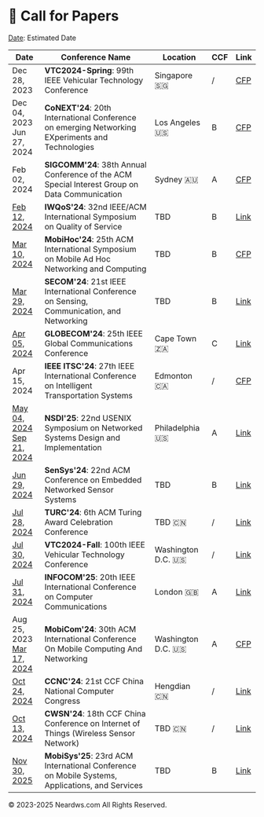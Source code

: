 # 📝 Call for Papers

<u>Date</u>: Estimated Date

| Date | Conference Name | Location | CCF| Link |
|------|-----------------|----------|------|------|
| Dec 28, 2023 | **VTC2024-Spring**: 99th IEEE Vehicular Technology Conference | Singapore 🇸🇬 | / | [CFP](https://events.vtsociety.org/vtc2024-spring/authors/call-for-papers-2/) |
| Dec 04, 2023 <br>Jun 27, 2024 | **CoNEXT'24**: 20th International Conference on emerging Networking EXperiments and Technologies | Los Angeles 🇺🇸 | B | [CFP](https://conferences.sigcomm.org/co-next/2024/#!/cfp) |
| Feb 02, 2024 | **SIGCOMM'24**: 38th Annual Conference of the ACM Special Interest Group on Data Communication | Sydney 🇦🇺 | A | [CFP](https://www.sigcomm.org/sites/default/files/SIGCOMM_CFP_2024.html) |
| <u>Feb 12, 2024</u> | **IWQoS'24**: 32nd IEEE/ACM International Symposium on Quality of Service | TBD | B | [Link](http://www.wikicfp.com/cfp/program?id=1855) |
| <u>Mar 10, 2024</u> | **MobiHoc'24**: 25th ACM International Symposium on Mobile Ad Hoc Networking and Computing | TBD | B | [CFP](https://www.sigmobile.org/mobihoc/2023/cfp.html) |
| <u>Mar 29, 2024</u> | **SECOM'24**: 21st IEEE International Conference on Sensing, Communication, and Networking | TBD | B | [Link](https://secon2023.ieee-secon.org) |
| <u>Apr 05, 2024</u> | **GLOBECOM'24**: 25th IEEE Global Communications Conference | Cape Town 🇿🇦 | C | [Link](http://www.wikicfp.com/cfp/program?id=1138) |
| Apr 15, 2024 | **IEEE ITSC'24**: 27th IEEE International Conference on Intelligent Transportation Systems | Edmonton 🇨🇦 | / | [CFP](https://ieee-itsc.org/2024/wp-content/uploads/sites/3/2023/09/CFP_IEEE_ITSC_2024.pdf) |
| <u>May 04, 2024</u><br><u>Sep 21, 2024</u> | **NSDI'25**: 22nd USENIX Symposium on Networked Systems Design and Implementation | Philadelphia 🇺🇸 | A | [Link](http://www.wikicfp.com/cfp/program?id=2239) |
| <u>Jun 29, 2024</u> | **SenSys'24**: 22nd ACM Conference on Embedded Networked Sensor Systems | TBD | B | [Link](http://www.wikicfp.com/cfp/program?id=2631) |
| <u>Jul 28, 2024</u> | **TURC'24**: 6th ACM Turing Award Celebration Conference | TBD 🇨🇳 | / | [Link](https://www.acmturc.com/2023/cn/index.html) |
| <u>Jul 30, 2024</u> | **VTC2024-Fall**: 100th IEEE Vehicular Technology Conference | Washington D.C. 🇺🇸 | / | [Link](https://events.vtsociety.org/vtc2024-fall/authors/call-for-papers-2/) |
| <u>Jul 31, 2024</u> | **INFOCOM'25**: 20th IEEE International Conference on Computer Communications | London 🇬🇧 | A | [Link](http://www.wikicfp.com/cfp/program?id=6046) |
| Aug 25, 2023 <br><u>Mar 17, 2024</u> | **MobiCom'24**: 30th ACM International Conference On Mobile Computing And Networking | Washington D.C. 🇺🇸 | A | [CFP](https://www.sigmobile.org/mobicom/2024/cfp.html) |
| <u>Oct 24, 2024</u> | **CCNC'24**: 21st CCF China National Computer Congress | Hengdian 🇨🇳 | / | [Link](https://www.ccf.org.cn/Focus/2023-11-01/796767.shtml) |
| <u>Oct 13, 2024</u> | **CWSN'24**: 18th CCF China Conference on Internet of Things (Wireless Sensor Network) | TBD 🇨🇳 | / | [Link](https://conf.ccf.org.cn/web/api/m1117874672189444096168656369095.action) |
| <u>Nov 30, 2025</u> | **MobiSys'25**: 23rd ACM International Conference on Mobile Systems, Applications, and Services | TBD | B | [Link](http://www.wikicfp.com/cfp/program?id=2114) |


<html>
<body>
<div style="float: left;">
<script type='text/javascript' id='clustrmaps' src='//cdn.clustrmaps.com/map_v2.js?cl=080808&w=600&t=tt&d=aFmh3d7Xe0XBtDzpWJTkAIBPYWnWgzsZn29nw_9T_34&co=ffffff&cmo=3acc3a&cmn=ff5353&ct=808080'></script>
</div>
<div style="clear: both; text-align: left;">
<p>© 2023-2025 Neardws.com All Rights Reserved.</p>
</div>
</body>
</html> 